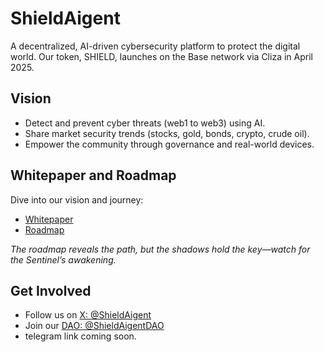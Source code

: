 # ShieldAigent

A decentralized, AI-driven cybersecurity platform to protect the digital world. Our token, SHIELD, launches on the Base network via Cliza in April 2025.

## Vision
- Detect and prevent cyber threats (web1 to web3) using AI.
- Share market security trends (stocks, gold, bonds, crypto, crude oil).
- Empower the community through governance and real-world devices.

## Whitepaper and Roadmap
Dive into our vision and journey:
- [Whitepaper](docs/WHITEPAPER.md)
- [Roadmap](docs/ROADMAP.md)

*The roadmap reveals the path, but the shadows hold the key—watch for the Sentinel’s awakening.*

## Get Involved
- Follow us on [X: @ShieldAigent](https://x.com/ShieldAigent)
- Join our [DAO: @ShieldAigentDAO](https://x.com/ShieldAigentDAO)
- telegram link coming soon.
